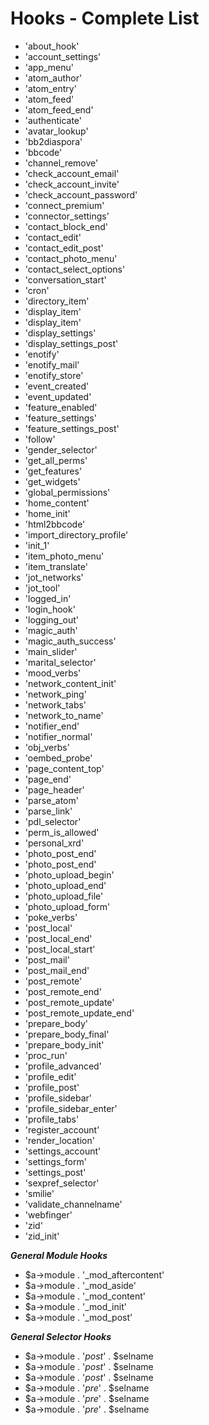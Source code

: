 Hooks - Complete List
=====================


* 'about_hook'
* 'account_settings'
* 'app_menu'
* 'atom_author'
* 'atom_entry'
* 'atom_feed'
* 'atom_feed_end'
* 'authenticate'
* 'avatar_lookup'
* 'bb2diaspora'
* 'bbcode'
* 'channel_remove'
* 'check_account_email'
* 'check_account_invite'
* 'check_account_password'
* 'connect_premium'
* 'connector_settings'
* 'contact_block_end'
* 'contact_edit'
* 'contact_edit_post'
* 'contact_photo_menu'
* 'contact_select_options'
* 'conversation_start'
* 'cron'
* 'directory_item'
* 'display_item'
* 'display_item'
* 'display_settings'
* 'display_settings_post'
* 'enotify'
* 'enotify_mail'
* 'enotify_store'
* 'event_created'
* 'event_updated'
* 'feature_enabled'
* 'feature_settings'
* 'feature_settings_post'
* 'follow'
* 'gender_selector'
* 'get_all_perms'
* 'get_features'
* 'get_widgets'
* 'global_permissions'
* 'home_content'
* 'home_init'
* 'html2bbcode'
* 'import_directory_profile'
* 'init_1'
* 'item_photo_menu'
* 'item_translate'
* 'jot_networks'
* 'jot_tool'
* 'logged_in'
* 'login_hook'
* 'logging_out'
* 'magic_auth'
* 'magic_auth_success'
* 'main_slider'
* 'marital_selector'
* 'mood_verbs'
* 'network_content_init'
* 'network_ping'
* 'network_tabs'
* 'network_to_name'
* 'notifier_end'
* 'notifier_normal'
* 'obj_verbs'
* 'oembed_probe'
* 'page_content_top'
* 'page_end'
* 'page_header'
* 'parse_atom'
* 'parse_link'
* 'pdl_selector'
* 'perm_is_allowed'
* 'personal_xrd'
* 'photo_post_end'
* 'photo_post_end'
* 'photo_upload_begin'
* 'photo_upload_end'
* 'photo_upload_file'
* 'photo_upload_form'
* 'poke_verbs'
* 'post_local'
* 'post_local_end'
* 'post_local_start'
* 'post_mail'
* 'post_mail_end'
* 'post_remote'
* 'post_remote_end'
* 'post_remote_update'
* 'post_remote_update_end'
* 'prepare_body'
* 'prepare_body_final'
* 'prepare_body_init'
* 'proc_run'
* 'profile_advanced'
* 'profile_edit'
* 'profile_post'
* 'profile_sidebar'
* 'profile_sidebar_enter'
* 'profile_tabs'
* 'register_account'
* 'render_location'
* 'settings_account'
* 'settings_form'
* 'settings_post'
* 'sexpref_selector'
* 'smilie'
* 'validate_channelname'
* 'webfinger'
* 'zid'
* 'zid_init'

***General Module Hooks***

* $a->module . '_mod_aftercontent'
* $a->module . '_mod_aside'
* $a->module . '_mod_content'
* $a->module . '_mod_init'
* $a->module . '_mod_post'

***General Selector Hooks***

* $a->module . '_post_' . $selname
* $a->module . '_post_' . $selname
* $a->module . '_post_' . $selname
* $a->module . '_pre_' . $selname
* $a->module . '_pre_' . $selname
* $a->module . '_pre_' . $selname

